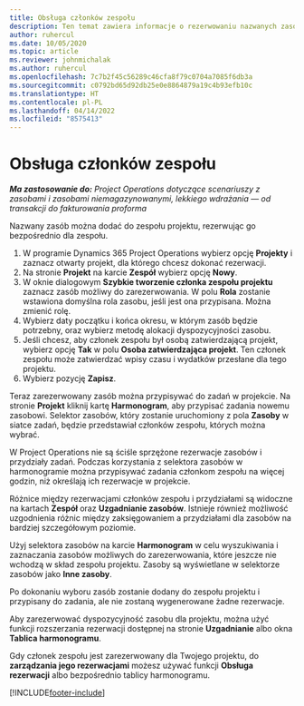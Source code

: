 ```yaml
---
title: Obsługa członków zespołu
description: Ten temat zawiera informacje o rezerwowaniu nazwanych zasobów dla zespołów projektów oraz o przypisywaniu ich do zadań.
author: ruhercul
ms.date: 10/05/2020
ms.topic: article
ms.reviewer: johnmichalak
ms.author: ruhercul
ms.openlocfilehash: 7c7b2f45c56289c46cfa8f79c0704a7085f6db3a
ms.sourcegitcommit: c0792bd65d92db25e0e8864879a19c4b93efb10c
ms.translationtype: HT
ms.contentlocale: pl-PL
ms.lasthandoff: 04/14/2022
ms.locfileid: "8575413"
---
```

# <a name="maintain-team-members"></a>Obsługa członków zespołu

_**Ma zastosowanie do:** Project Operations dotyczące scenariuszy z zasobami i zasobami niemagazynowanymi, lekkiego wdrażania — od transakcji do fakturowania proforma_

Nazwany zasób można dodać do zespołu projektu, rezerwując go bezpośrednio dla zespołu.

1. W programie Dynamics 365 Project Operations wybierz opcję **Projekty** i zaznacz otwarty projekt, dla którego chcesz dokonać rezerwacji.
2. Na stronie **Projekt** na karcie **Zespół** wybierz opcję **Nowy**. 
3. W oknie dialogowym **Szybkie tworzenie członka zespołu projektu** zaznacz zasób możliwy do zarezerwowania. W polu **Rola** zostanie wstawiona domyślna rola zasobu, jeśli jest ona przypisana. Można zmienić rolę. 
4. Wybierz daty początku i końca okresu, w którym zasób będzie potrzebny, oraz wybierz metodę alokacji dyspozycyjności zasobu. 
5. Jeśli chcesz, aby członek zespołu był osobą zatwierdzającą projekt, wybierz opcję **Tak** w polu **Osoba zatwierdzająca projekt**. Ten członek zespołu może zatwierdzać wpisy czasu i wydatków przesłane dla tego projektu. 
6. Wybierz pozycję **Zapisz**.

Teraz zarezerwowany zasób można przypisywać do zadań w projekcie. Na stronie **Projekt** kliknij kartę **Harmonogram**, aby przypisać zadania nowemu zasobowi. Selektor zasobów, który zostanie uruchomiony z pola **Zasoby** w siatce zadań, będzie przedstawiał członków zespołu, których można wybrać.


W Project Operations nie są ściśle sprzężone rezerwacje zasobów i przydziały zadań. Podczas korzystania z selektora zasobów w harmonogramie można przypisywać zadania członkom zespołu na więcej godzin, niż określają ich rezerwacje w projekcie.

Różnice między rezerwacjami członków zespołu i przydziałami są widoczne na kartach **Zespół** oraz **Uzgadnianie zasobów**. Istnieje również możliwość uzgodnienia różnic między zaksięgowaniem a przydziałami dla zasobów na bardziej szczegółowym poziomie.

Użyj selektora zasobów na karcie **Harmonogram** w celu wyszukiwania i zaznaczania zasobów możliwych do zarezerwowania, które jeszcze nie wchodzą w skład zespołu projektu. Zasoby są wyświetlane w selektorze zasobów jako **Inne zasoby**.

Po dokonaniu wyboru zasób zostanie dodany do zespołu projektu i przypisany do zadania, ale nie zostaną wygenerowane żadne rezerwacje.

Aby zarezerwować dyspozycyjność zasobu dla projektu, można użyć funkcji rozszerzania rezerwacji dostępnej na stronie **Uzgadnianie** albo okna **Tablica harmonogramu**.

Gdy członek zespołu jest zarezerwowany dla Twojego projektu, do **zarządzania jego rezerwacjami** możesz używać funkcji **Obsługa rezerwacji** albo bezpośrednio tablicy harmonogramu.


[!INCLUDE[footer-include](../includes/footer-banner.md)]